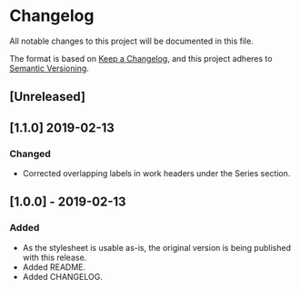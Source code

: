 # Changelog
All notable changes to this project will be documented in this file.

The format is based on [Keep a Changelog](https://keepachangelog.com/en/1.0.0/),
and this project adheres to [Semantic Versioning](https://semver.org/spec/v2.0.0.html).

## [Unreleased]

## [1.1.0] 2019-02-13
### Changed
- Corrected overlapping labels in work headers under the Series section.

## [1.0.0] - 2019-02-13
### Added
- As the stylesheet is usable as-is, the original version is being published with this release.
- Added README.
- Added CHANGELOG.
